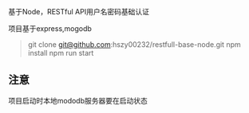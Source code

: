 基于Node，RESTful API用户名密码基础认证

项目基于express,mogodb

> git clone git@github.com:hszy00232/restfull-base-node.git
> npm install
> npm run start

## 注意
项目启动时本地mododb服务器要在启动状态